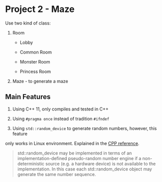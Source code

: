 Project 2 - Maze
====

Use two kind of class: 

1. Room    

    * Lobby

    * Common Room

    * Monster Room

    * Princess Room

2. Maze - to generate a maze


Main Features
-----

1. Using C++ 11, only compiles and tested in C++

2. Using ` #pragma once ` instead of tradition ` #ifndef ` 

3. Using `std::random_device` to generate random numbers, however, this feature

only works in Linux environment. Explained in the [CPP reference](http://en.cppreference.com/w/cpp/numeric/random/random_device/random_device).

> std::random_device may be implemented in terms of an implementation-defined pseudo-random number engine if a non-deterministic source (e.g. a hardware device) is not available to the implementation. In this case each std::random_device object may generate the same number sequence.
